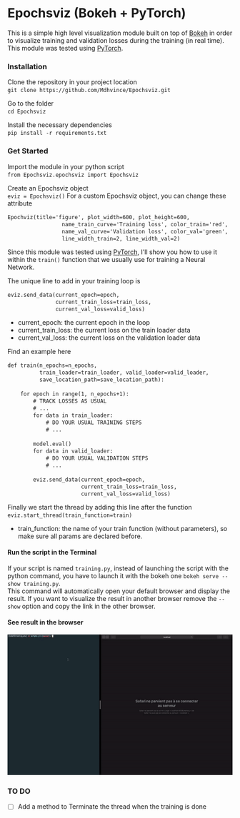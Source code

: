 # Epochsviz (Bokeh + PyTorch)

This is a simple high level visualization module built on top of <a href="https://bokeh.pydata.org/en/latest/">Bokeh</a> in order to visualize training and validation losses during the training (in real time).
This module was tested using <a href="https://pytorch.org">PyTorch</a>.

### Installation
Clone the repository in your project location  
`git clone https://github.com/Mdhvince/Epochsviz.git`  

Go to the folder  
`cd Epochsviz`  

Install the necessary dependencies  
`pip install -r requirements.txt`  

### Get Started
Import the module in your python script  
`from Epochsviz.epochsviz import Epochsviz`

Create an Epochsviz object  
`eviz = Epochsviz()`
For a custom Epochsviz object, you can change these attribute  
```
Epochviz(title='figure', plot_width=600, plot_height=600,
                 name_train_curve='Training loss', color_train='red',
                 name_val_curve='Validation loss', color_val='green',
                 line_width_train=2, line_width_val=2)
```

Since this module was tested using <a href="https://pytorch.org">PyTorch</a>, I'll show you how to use it within the `train()` function that we usually use for training a Neural Network.  

The unique line to add in your training loop is  
```
eviz.send_data(current_epoch=epoch,
			   current_train_loss=train_loss,
			   current_val_loss=valid_loss)
```
- current_epoch: the current epoch in the loop
- current_train_loss: the current loss on the train loader data
- current_val_loss: the current loss on the validation loader data
  
Find an example here  
```
def train(n_epochs=n_epochs,
          train_loader=train_loader, valid_loader=valid_loader,
          save_location_path=save_location_path):

    for epoch in range(1, n_epochs+1):
        # TRACK LOSSES AS USUAL
        # ...
        for data in train_loader:
            # DO YOUR USUAL TRAINING STEPS
            # ...
        
        model.eval()
        for data in valid_loader:
        	# DO YOUR USUAL VALIDATION STEPS
        	# ...

        eviz.send_data(current_epoch=epoch,
                       current_train_loss=train_loss,
                       current_val_loss=valid_loss)
```
Finally we start the thread by adding this line after the function  
`eviz.start_thread(train_function=train)`  

- train_function: the name of your train function (without parameters), so make sure all params are declared before.

#### Run the script in the Terminal
If your script is named `training.py`, instead of launching the script with the python command, you have to launch it with the bokeh one `bokeh serve --show training.py`.  
This command will automatically open your default browser and display the result. If you want to visualize the result in another browser remove the `--show` option and copy the link in the other browser.

#### See result in the browser
<img src="gif/videoloss.gif">

### TO DO
- [ ] Add a method to Terminate the thread when the training is done


